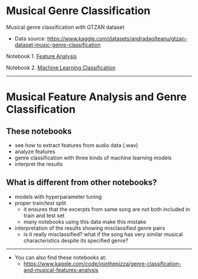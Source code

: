 # Musical Genre Classification
Musical genre classification with GTZAN dataset
- Data source: https://www.kaggle.com/datasets/andradaolteanu/gtzan-dataset-music-genre-classification

Notebook 1. [Feature Analysis](https://github.com/jo-cho/genre_classification/blob/main/feature_analysis.ipynb)

Notebook 2. [Machine Learning Classification](https://github.com/jo-cho/genre_classification/blob/main/ml_classification.ipynb)

---

# Musical Feature Analysis and Genre Classification
## These notebooks
- see how to extract features from audio data (.wav)
- analyze features
- genre classification with three kinds of machine learning models
- interpret the results

## What is different from other notebooks?

- models with hyperparameter tuning
- proper train/test split
  - it ensures that the excerpts from same song are not both included in train and test set
  - many notebooks using this data make this mistake
- interpretation of the results showing misclassified genre pairs
  - is it really misclassified? what if the song has very similar musical characteristics despite its specified genre?

---

- You can also find these notebooks at:
  - https://www.kaggle.com/code/jojothepizza/genre-classification-and-musical-features-analysis


